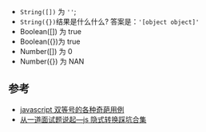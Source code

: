 -   `String([])` 为 `''`;
-   `String({})`结果是什么什么? 答案是：`'[object object]'`
-   Boolean([]) 为 true
-   Boolean({})为 true
-   Number([]) 为 0
-   Number({}) 为 NAN

## 参考

-   [javascript 双等号的各种奇葩用例](https://blog.csdn.net/lantian_bupt/article/details/107566580)
-   [从一道面试题说起—js 隐式转换踩坑合集](https://juejin.cn/post/6844903694039777288)
